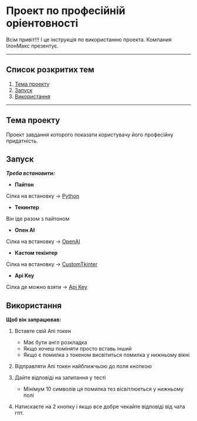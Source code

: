 # Проект по професійній оріентовності
Всім привіт!!!
І це інструкція по використанню проекта.
Компания ІлонМакс презентує.
____
## Список розкритих тем
1. [Тема проекту](#Темапроекту)
2. [Запуск](#Запуск)
3. [Використання](#Використання)
____
## Тема проекту
Проект завдання которого показати користувачу його професійну придатність.
## Запуск
___Треба встановити:___

+ **Пайтон**

Сілка на встановку -> [Python](https://www.python.org/downloads/)

+ **Текинтер**

Він іде разом з пайтоном

+ **Опен АІ**

Сілка на встановку -> [OpenAI](https://platform.openai.com/docs/libraries)

+ **Кастом текінтер**

Сілка на встановку -> [CustomTkinter](https://github.com/TomSchimansky/CustomTkinter)

+ **Api Key**

Сілка де можно взяти -> [Api Key](https://platform.openai.com/docs/quickstart/build-your-application)

## Використання
**Щоб він запрацював:**

1. Вставте свій Апі токен 
    + Має бути англ розкладка
    + Якщо хочеш поміняти просто вставь інший
    + Якщо є помилка з токеном висвітиться помилка у нижньому вікні

2. Відправляти Апі токен найближчьою до поля кнопкою

3. Дайте відповіді на запитання у тесті
    + Мінімум 10 символів ця помилка тез вісвітлюеться у нижньому полі

4. Натискаєте на 2 кнопку і якщо все добре чекайте відповіді від чата гпт.

